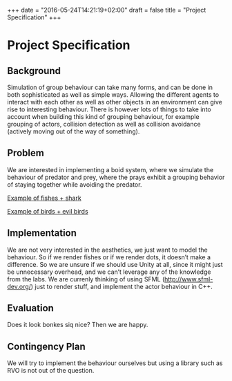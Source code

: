 +++
date = "2016-05-24T14:21:19+02:00"
draft = false
title = "Project Specification"
+++

# Project Specification

## Background
Simulation of group behaviour can take many forms, and can be done in both sophisticated as well as simple ways. Allowing the different agents to interact with each other as well as other objects in an environment can give rise to interesting behaviour. There is however lots of things to take into account when building this kind of grouping behaviour, for example grouping of actors, collision detection as well as collision avoidance (actively moving out of the way of something).

## Problem
We are interested in implementing a boid system, where we simulate the behaviour of predator and prey, where the prays exhibit a grouping behavior of staying together while avoiding the predator.

[Example of fishes + shark](https://www.youtube.com/watch?v=FQ4YJbD0zRM)

[Example of birds + evil birds](https://www.youtube.com/watch?v=rN8DzlgMt3M)

## Implementation
We are not very interested in the aesthetics, we just want to model the behaviour. So if we render fishes or if we render dots, it doesn’t make a difference. So we are unsure if we should use Unity at all, since it might just be unnecessary overhead, and we can’t leverage any of the knowledge from the labs. We are currenly thinking of using SFML (http://www.sfml-dev.org/) just to render stuff, and implement the actor behaviour in C++.

## Evaluation
Does it look bonkes siq nice? Then we are happy.

## Contingency Plan
We will try to implement the behaviour ourselves but using a library such as RVO is not out of the question.
